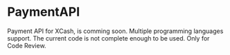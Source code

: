 # PaymentAPI
Payment API for XCash, is comming soon. 
Multiple programming languages support.
The current code is not complete enough to be used.
Only for Code Review.